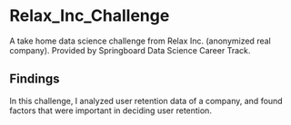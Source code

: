 # Relax_Inc_Challenge
A take home data science challenge from Relax Inc. (anonymized real company). Provided by Springboard Data Science Career Track.<br>

## Findings
In this challenge, I analyzed user retention data of a company, and found factors that were important in deciding user retention.<br>


